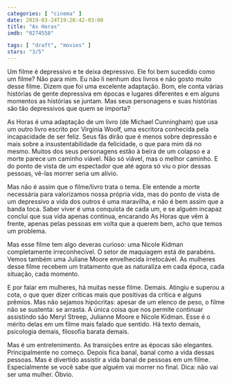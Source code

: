 ```yaml
---
categories: [ "cinema" ]
date: 2019-03-24T19:28:42-03:00
title: "As Horas"
imdb: "0274558"

tags: [ "draft", "movies" ]
stars: "3/5"
---
```

Um filme é depressivo e te deixa depressivo. Ele foi bem sucedido como um filme? Não para mim. Eu não li nenhum dos livros e não gosto muito desse filme. Dizem que foi uma excelente adaptação. Bom, ele conta várias histórias de gente depressiva em épocas e lugares diferentes e em alguns momentos as histórias se juntam. Mas seus personagens e suas histórias são tão depressivos que quem se importa?

As Horas é uma adaptação de um livro (de Michael Cunningham) que usa um outro livro escrito por Virginia Woolf, uma escritora conhecida pela incapacidade de ser feliz. Seus fãs dirão que é menos sobre depressão e mais sobre a insustentabilidade da felicidade, o que para mim dá no mesmo. Muitos dos seus personagens estão à beira de um colapso e a morte parece um caminho viável. Não só viável, mas o melhor caminho. E do ponto de vista de um espectador que até agora só viu o pior dessas pessoas, vê-las morrer seria um alívio.

Mas não é assim que o filme/livro trata o tema. Ele entende a morte necessária para valorizamos nossa própria vida, mas do ponto de vista de um depressivo a vida dos outros é uma maravilha, e não é bem assim que a banda toca. Saber viver é uma conquista de cada um, e se alguém incapaz conclui que sua vida apenas continua, encarando As Horas que vêm à frente, apenas pelas pessoas em volta que a querem bem, acho que temos um problema.

Mas esse filme tem algo deveras curioso: uma Nicole Kidman completamente irreconhecível. O setor de maquiagem está de parabéns. Vemos também uma Juliane Moore envelhecida irretocável. As mulheres desse filme recebem um tratamento que as naturaliza em cada época, cada situação, cada momento.

E por falar em mulheres, há muitas nesse filme. Demais. Atingiu e superou a cota, o que quer dizer críticas mais que positivas da crítica e alguns prêmios. Mas não sejamos hipócritas: apesar de um elenco de peso, o filme não se sustenta: se arrasta. A única coisa que nos permite continuar assistindo são Meryl Streep, Julianne Moore e Nicole Kidman. Esse é o mérito delas em um filme mais falado que sentido. Há texto demais, psicologia demais, filosofia barata demais.

Mas é um entretenimento. As transições entre as épocas são elegantes. Principalmente no começo. Depois fica banal, banal como a vida dessas pessoas. Mas é divertido assistir a vida banal de pessoas em um filme. Especialmente se você sabe que alguém vai morrer no final. Dica: não vai ser uma mulher. Óbvio.
